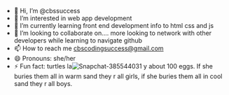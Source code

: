 - 👋 Hi, I’m @cbssuccess
- 👀 I’m interested in web app development
- 🌱 I’m currently learning front end development info to html css and js
- 💞️ I’m looking to collaborate on....  more looking to network with other developers while learning to navigate github
- 📫 How to reach me cbscodingsuccess@gmail.com
- 😄 Pronouns: she/her
- ⚡ Fun fact: turtles la![Snapchat-385544031](https://github.com/user-attachments/assets/08a4166e-61a4-45b5-a5ce-8f56f5d7d117)
y about 100 eggs. If she buries them all in warm sand they r all girls, if she buries them all in cool sand they r all boys.

<!---
cbssuccess/cbssuccess is a ✨ special ✨ repository because its `README.md` (this file) appears on your GitHub profile.
You can click the Preview link to take a look at your changes.
--->
